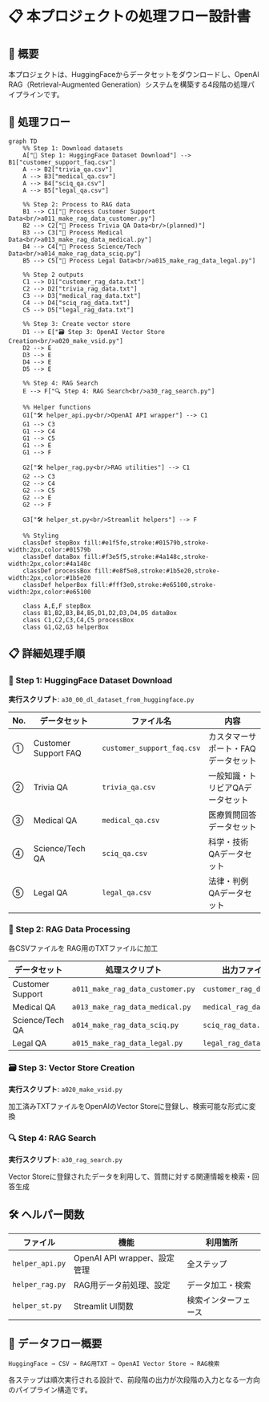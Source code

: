 # 📋 本プロジェクトの処理フロー設計書

## 📝 概要

本プロジェクトは、HuggingFaceからデータセットをダウンロードし、OpenAI RAG（Retrieval-Augmented Generation）システムを構築する4段階の処理パイプラインです。

## 🔄 処理フロー

```mermaid
graph TD
    %% Step 1: Download datasets
    A["🔽 Step 1: HuggingFace Dataset Download"] --> B1["customer_support_faq.csv"]
    A --> B2["trivia_qa.csv"] 
    A --> B3["medical_qa.csv"]
    A --> B4["sciq_qa.csv"]
    A --> B5["legal_qa.csv"]
    
    %% Step 2: Process to RAG data
    B1 --> C1["📝 Process Customer Support Data<br/>a011_make_rag_data_customer.py"]
    B2 --> C2["📝 Process Trivia QA Data<br/>(planned)"]
    B3 --> C3["📝 Process Medical Data<br/>a013_make_rag_data_medical.py"] 
    B4 --> C4["📝 Process Science/Tech Data<br/>a014_make_rag_data_sciq.py"]
    B5 --> C5["📝 Process Legal Data<br/>a015_make_rag_data_legal.py"]
    
    %% Step 2 outputs
    C1 --> D1["customer_rag_data.txt"]
    C2 --> D2["trivia_rag_data.txt"]
    C3 --> D3["medical_rag_data.txt"]
    C4 --> D4["sciq_rag_data.txt"] 
    C5 --> D5["legal_rag_data.txt"]
    
    %% Step 3: Create vector store
    D1 --> E["🗃️ Step 3: OpenAI Vector Store Creation<br/>a020_make_vsid.py"]
    D2 --> E
    D3 --> E
    D4 --> E
    D5 --> E
    
    %% Step 4: RAG Search
    E --> F["🔍 Step 4: RAG Search<br/>a30_rag_search.py"]
    
    %% Helper functions
    G1["🛠️ helper_api.py<br/>OpenAI API wrapper"] --> C1
    G1 --> C3
    G1 --> C4
    G1 --> C5
    G1 --> E
    G1 --> F
    
    G2["🛠️ helper_rag.py<br/>RAG utilities"] --> C1
    G2 --> C3
    G2 --> C4
    G2 --> C5
    G2 --> E
    G2 --> F
    
    G3["🛠️ helper_st.py<br/>Streamlit helpers"] --> F

    %% Styling
    classDef stepBox fill:#e1f5fe,stroke:#01579b,stroke-width:2px,color:#01579b
    classDef dataBox fill:#f3e5f5,stroke:#4a148c,stroke-width:2px,color:#4a148c
    classDef processBox fill:#e8f5e8,stroke:#1b5e20,stroke-width:2px,color:#1b5e20
    classDef helperBox fill:#fff3e0,stroke:#e65100,stroke-width:2px,color:#e65100
    
    class A,E,F stepBox
    class B1,B2,B3,B4,B5,D1,D2,D3,D4,D5 dataBox
    class C1,C2,C3,C4,C5 processBox
    class G1,G2,G3 helperBox
```

## 📋 詳細処理手順

### 🔽 Step 1: HuggingFace Dataset Download
**実行スクリプト**: `a30_00_dl_dataset_from_huggingface.py`

| No. | データセット | ファイル名 | 内容 |
|-----|-------------|-----------|------|
| ① | Customer Support FAQ | `customer_support_faq.csv` | カスタマーサポート・FAQデータセット |
| ② | Trivia QA | `trivia_qa.csv` | 一般知識・トリビアQAデータセット |
| ③ | Medical QA | `medical_qa.csv` | 医療質問回答データセット |
| ④ | Science/Tech QA | `sciq_qa.csv` | 科学・技術QAデータセット |
| ⑤ | Legal QA | `legal_qa.csv` | 法律・判例QAデータセット |

### 📝 Step 2: RAG Data Processing
各CSVファイルを RAG用のTXTファイルに加工

| データセット | 処理スクリプト | 出力ファイル |
|-------------|---------------|-------------|
| Customer Support | `a011_make_rag_data_customer.py` | `customer_rag_data.txt` |
| Medical QA | `a013_make_rag_data_medical.py` | `medical_rag_data.txt` |
| Science/Tech QA | `a014_make_rag_data_sciq.py` | `sciq_rag_data.txt` |
| Legal QA | `a015_make_rag_data_legal.py` | `legal_rag_data.txt` |

### 🗃️ Step 3: Vector Store Creation
**実行スクリプト**: `a020_make_vsid.py`

加工済みTXTファイルをOpenAIのVector Storeに登録し、検索可能な形式に変換

### 🔍 Step 4: RAG Search
**実行スクリプト**: `a30_rag_search.py`

Vector Storeに登録されたデータを利用して、質問に対する関連情報を検索・回答生成

## 🛠️ ヘルパー関数

| ファイル | 機能 | 利用箇所 |
|---------|------|---------|
| `helper_api.py` | OpenAI API wrapper、設定管理 | 全ステップ |
| `helper_rag.py` | RAG用データ前処理、設定 | データ加工・検索 |
| `helper_st.py` | Streamlit UI関数 | 検索インターフェース |

## 🔄 データフロー概要

```
HuggingFace → CSV → RAG用TXT → OpenAI Vector Store → RAG検索
```

各ステップは順次実行される設計で、前段階の出力が次段階の入力となる一方向のパイプライン構造です。
